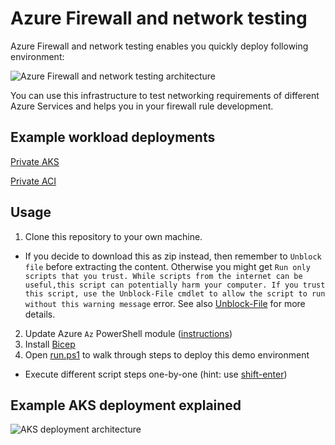 # Azure Firewall and network testing

Azure Firewall and network testing enables you quickly deploy following environment:

![Azure Firewall and network testing architecture](https://github.com/JanneMattila/azure-firewall-and-network-testing/assets/2357647/aeba7b23-f882-4338-a84b-58ddc42ffa44)

You can use this infrastructure to test networking requirements of different
Azure Services and helps you in your firewall rule development.

## Example workload deployments

[Private AKS](./workloads/private-aks)

[Private ACI](./workloads/private-aci)

## Usage

1. Clone this repository to your own machine.
  - If you decide to download this as zip instead, then remember to `Unblock file` before extracting the content. 
    Otherwise you might get `Run only scripts that you trust. While scripts from the internet can be useful,this script can potentially harm your computer. If you trust this script, use the Unblock-File cmdlet to allow the script to run without this warning message` error. See also [Unblock-File](https://docs.microsoft.com/en-us/powershell/module/microsoft.powershell.utility/unblock-file) for more details.
2. Update Azure `Az` PowerShell module ([instructions](https://docs.microsoft.com/en-us/powershell/azure/install-az-ps?view=azps-7.0.0))
3. Install [Bicep](https://docs.microsoft.com/en-us/azure/azure-resource-manager/bicep/install#azure-powershell)
4. Open [run.ps1](run.ps1) to walk through steps to deploy this demo environment
  - Execute different script steps one-by-one (hint: use [shift-enter](https://github.com/JanneMattila/some-questions-and-some-answers/blob/master/q%26a/vs_code.md#automation-tip-shift-enter))

## Example AKS deployment explained

![AKS deployment architecture](https://github.com/JanneMattila/azure-firewall-and-network-testing/assets/2357647/b5941e7e-734d-4400-b5d7-495ceded5b2d)
